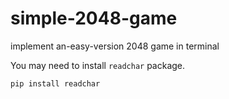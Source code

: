 # simple-2048-game
implement an-easy-version 2048 game in terminal

You may need to install `readchar` package.
```shell
pip install readchar
```
